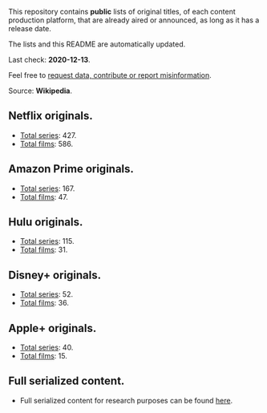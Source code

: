 This repository contains **public** lists of original titles, of each content production platform, that are already aired or announced, as long as it has a release date.

The lists and this README are automatically updated.

Last check: **2020-12-13**.

Feel free to [request data, contribute or report misinformation](https://github.com/andreluisos/lists/issues).

Source: **Wikipedia**.

## Netflix originals.
- [Total series](https://raw.githubusercontent.com/andreluisos/list/main/netflix_series): 427.
- [Total films](https://raw.githubusercontent.com/andreluisos/list/main/netflix_films): 586.

## Amazon Prime originals.
- [Total series](https://raw.githubusercontent.com/andreluisos/list/main/amazon_series): 167.
- [Total films](https://raw.githubusercontent.com/andreluisos/list/main/amazon_films): 47.

## Hulu originals.
- [Total series](https://raw.githubusercontent.com/andreluisos/list/main/hulu_series): 115.
- [Total films](https://raw.githubusercontent.com/andreluisos/list/main/hulu_films): 31.

## Disney+ originals.
- [Total series](https://raw.githubusercontent.com/andreluisos/list/main/disney_series): 52.
- [Total films](https://raw.githubusercontent.com/andreluisos/list/main/disney_films): 36.

## Apple+ originals.
- [Total series](https://raw.githubusercontent.com/andreluisos/list/main/apple_series): 40.
- [Total films](https://raw.githubusercontent.com/andreluisos/list/main/apple_films): 15.

## Full serialized content.
- Full serialized content for research purposes can be found [here](https://github.com/andreluisos/list/blob/main/full_content.json).
